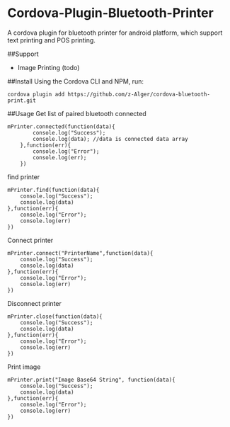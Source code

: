 # Cordova-Plugin-Bluetooth-Printer
A cordova plugin for bluetooth printer for android platform, which support text printing and POS printing.

##Support

- Image Printing (todo)

##Install
Using the Cordova CLI and NPM, run:

```
cordova plugin add https://github.com/z-Alger/cordova-bluetooth-print.git
```



##Usage
Get list of paired bluetooth connected

```
mPrinter.connected(function(data){
        console.log("Success");
        console.log(data); //data is connected data array
    },function(err){
        console.log("Error");
        console.log(err);
    })
```


find printer

```
mPrinter.find(function(data){
	console.log("Success");
	console.log(data)
},function(err){
	console.log("Error");
	console.log(err)
})
```
Connect printer

```
mPrinter.connect("PrinterName",function(data){
	console.log("Success");
	console.log(data)
},function(err){
	console.log("Error");
	console.log(err)
})
```

Disconnect printer

```
mPrinter.close(function(data){
	console.log("Success");
	console.log(data)
},function(err){
	console.log("Error");
	console.log(err)
})
```



Print image

```
mPrinter.print("Image Base64 String", function(data){
    console.log("Success");
    console.log(data)
},function(err){
    console.log("Error");
    console.log(err)
})
```
